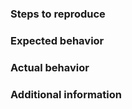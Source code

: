 ### Steps to reproduce
<!-- Tell us what should happen -->

### Expected behavior
<!-- Tell us what should happen -->

### Actual behavior
<!-- Tell us what happens instead -->

### Additional information
<!-- Tell us anything you think might be useful. Android API version, which devices are affected -->
